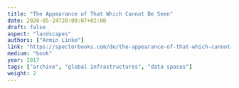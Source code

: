 ```yaml
---
title: "The Appearance of That Which Cannot Be Seen"
date: 2020-05-24T20:09:07+02:00
draft: false
aspect: "landscapes"
authors: ["Armin Linke"]
link: "https://spectorbooks.com/de/the-appearance-of-that-which-cannot-be-seen"
medium: "book"
year: 2017
tags: ["archive", "global infrastructures", "data spaces"]
weight: 2
---
```

